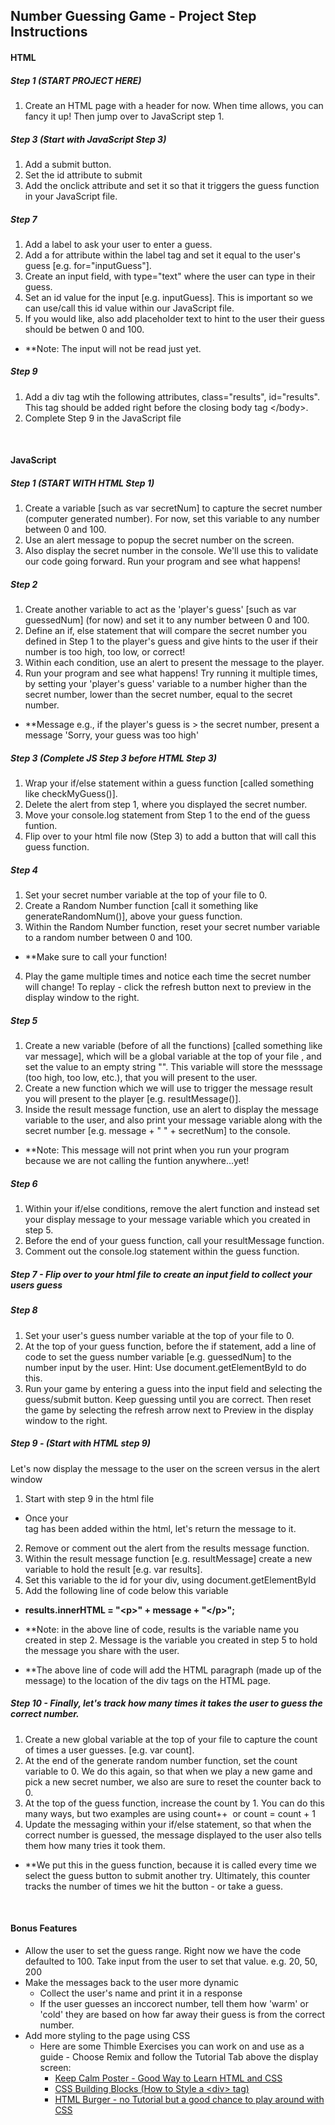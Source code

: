## Number Guessing Game - Project Step Instructions

#### **HTML**

##### Step 1 (START PROJECT HERE)
1. Create an HTML page with a header for now. When time allows, you can fancy it up! Then jump over to JavaScript step 1.

##### Step 3 (Start with JavaScript Step 3)
1. Add a submit button.
2. Set the id attribute to submit
3. Add the onclick attribute and set it so that it triggers the guess function in your JavaScript file.

##### Step 7
1. Add a label to ask your user to enter a guess. 
2. Add a for attribute within the label tag and set it equal to the user's guess [e.g. for="inputGuess"]. 
3. Create an input field, with type="text" where the user can type in their guess. 
4. Set an id value for the input [e.g. inputGuess]. This is important so we can use/call this id value within our JavaScript file.
5. If you would like, also add placeholder text to hint to the user their guess should be betwen 0 and 100.
* **Note: The input will not be read just yet.

##### Step 9
1. Add a div tag wtih the following attributes, class="results", id="results". This tag should be added right before the closing body tag &lt;/body>.
2. Complete Step 9 in the JavaScript file

<br>

#### **JavaScript**

##### Step 1 (START WITH HTML Step 1)
1. Create a variable [such as var secretNum] to capture the secret number (computer generated number). For now, set this variable to any number between 0 and 100. 
2. Use an alert message to popup the secret number on the screen. 
3. Also display the secret number in the console. We'll use this to validate our code going forward. Run your program and see what happens!

##### Step 2
1. Create another variable to act as the 'player's guess' [such as var guessedNum] (for now) and set it to any number between 0 and 100. 
2. Define an if, else statement that will compare the secret number you defined in Step 1 to the player's guess and give hints to the user if their number is too high, too low, or correct!
3. Within each condition, use an alert to present the message to the player. 
4. Run your program and see what happens! Try running it multiple times, by setting your 'player's guess' variable to a number higher than the secret number, lower than the secret number, equal to the secret number.
* **Message e.g., if the player's guess is > the secret number, present a message 'Sorry, your guess was too high'

##### Step 3 (Complete JS Step 3 before HTML Step 3)
1. Wrap your if/else statement within a guess function [called something like checkMyGuess()].
2. Delete the alert from step 1, where you displayed the secret number. 
3. Move your console.log statement from Step 1 to the end of the guess funtion.
4. Flip over to your html file now (Step 3) to add a button that will call this guess function.

##### Step 4
1. Set your secret number variable at the top of your file to 0. 
2. Create a Random Number function [call it something like generateRandomNum()], above your guess function. 
3. Within the Random Number function, reset your secret number variable to a random number between 0 and 100. 
* **Make sure to call your function! 
4. Play the game multiple times and notice each time the secret number will change! To replay - click the refresh button next to preview in the display window to the right.

##### Step 5
1. Create a new variable (before of all the functions) [called something like var message], which will be a global variable at the top of your file , and set the value to an empty string "". This variable will store the messsage (too high, too low, etc.), that you will present to the user. 
2. Create a new function which we will use to trigger the message result you will present to the player [e.g. resultMessage()]. 
3. Inside the result message function, use an alert to display the message variable to the user, and also print your message variable along with the secret number [e.g. message + " " + secretNum] to the console. 
* **Note: This message will not print when you run your program because we are not calling the funtion anywhere...yet!

##### Step 6
1. Within your if/else conditions, remove the alert function and instead set your display message to your message variable which you created in step 5.
2. Before the end of your guess function, call your resultMessage function. 
3. Comment out the console.log statement within the guess function.

##### Step 7 - Flip over to your html file to create an input field to collect your users guess

##### Step 8
1. Set your user's guess number variable at the top of your file to 0.
2. At the top of your guess function, before the if statement, add a line of code to set the guess number variable [e.g. guessedNum] to the number input by the user. Hint: Use document.getElementById to do this.
3. Run your game by entering a guess into the input field and selecting the guess/submit button. Keep guessing until you are correct. Then reset the game by selecting the refresh arrow next to Preview in the display window to the right.

##### Step 9 - (Start with HTML step 9)
Let's now display the message to the user on the screen versus in the alert window
1. Start with step 9 in the html file

* Once your <div> tag has been added within the html, let's return the message to it.
2. Remove or comment out the alert from the results message function.
3. Within the result message function [e.g. resultMessage] create a new variable to hold the result [e.g. var results].
4. Set this variable to the id for your div, using document.getElementById
5. Add the following line of code below this variable    
* **results.innerHTML = "&lt;p>" + message + "&lt;/p>";**

* **Note: in the above line of code, results is the variable name you created in step 2. Message is the variable you created in step 5 to hold the message you share with the user.
* **The above line of code will add the HTML paragraph (made up of the message) to the location of the div tags on the HTML page.

##### Step 10 - Finally, let's track how many times it takes the user to guess the correct number.
1. Create a new global variable at the top of your file to capture the count of times a user guesses. [e.g. var count].
2. At the end of the generate random number function, set the count variable to 0. We do this again, so that when we play a new game and pick a new secret number, we also are sure to reset the counter back to 0.
3. At the top of the guess function, increase the count by 1. You can do this many ways, but two examples are using count++  or count = count + 1
4. Update the messaging within your if/else statement, so that when the correct number is guessed, the message displayed to the user also tells them how many tries it took them.
* **We put this in the guess function, because it is called every time we select the guess button to submit another try. Ultimately, this counter tracks the number of times we hit the button - or take a guess.

<br>

#### **Bonus Features**
* Allow the user to set the guess range. Right now we have the code defaulted to 100. Take input from the user to set that value. e.g. 20, 50, 200
* Make the messages back to the user more dynamic
  * Collect the user's name and print it in a response
  * If the user guesses an inccorect number, tell them how 'warm' or 'cold' they are based on how far away their guess is from the correct number.
* Add more styling to the page using CSS
  * Here are some Thimble Exercises you can work on and use as a guide - Choose Remix and follow the Tutorial Tab above the display screen:
    * [Keep Calm Poster - Good Way to Learn HTML and CSS](https://thimble.mozilla.org/en-US/user/legitliberty/1255829)
    * [CSS Building Blocks (How to Style a &lt;div> tag)](https://thimble.mozilla.org/en-US/user/legitliberty/1255775)
    * [HTML Burger - no Tutorial but a good chance to play around with CSS](https://thimble.mozilla.org/en-US/user/legitliberty/1255828)
